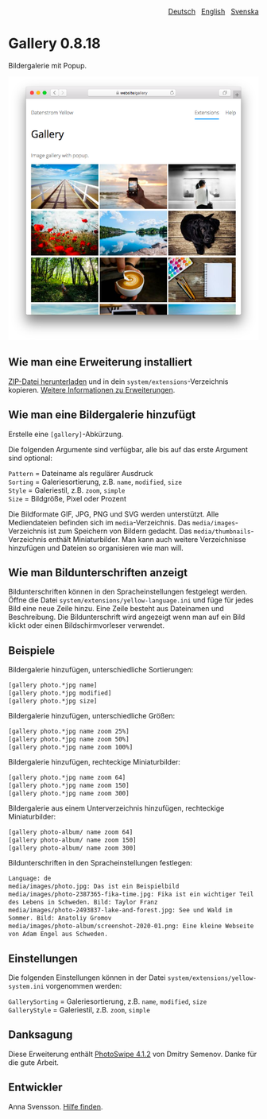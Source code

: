 <p align="right"><a href="README-de.md">Deutsch</a> &nbsp; <a href="README.md">English</a> &nbsp; <a href="README-sv.md">Svenska</a></p>

# Gallery 0.8.18

Bildergalerie mit Popup.

<p align="center"><img src="gallery-screenshot.png?raw=true" alt="Bildschirmfoto"></p>

## Wie man eine Erweiterung installiert

[ZIP-Datei herunterladen](https://github.com/annaesvensson/yellow-gallery/archive/main.zip) und in dein `system/extensions`-Verzeichnis kopieren. [Weitere Informationen zu Erweiterungen](https://github.com/annaesvensson/yellow-update/tree/main/README-de.md).

## Wie man eine Bildergalerie hinzufügt

Erstelle eine `[gallery]`-Abkürzung.

Die folgenden Argumente sind verfügbar, alle bis auf das erste Argument sind optional:

`Pattern` = Dateiname als regulärer Ausdruck  
`Sorting` = Galeriesortierung, z.B. `name`, `modified`, `size`  
`Style` = Galeriestil, z.B. `zoom`, `simple`  
`Size` = Bildgröße, Pixel oder Prozent  

Die Bildformate GIF, JPG, PNG und SVG werden unterstützt. Alle Mediendateien befinden sich im `media`-Verzeichnis. Das `media/images`-Verzeichnis ist zum Speichern von Bildern gedacht. Das `media/thumbnails`-Verzeichnis enthält Miniaturbilder. Man kann auch weitere Verzeichnisse hinzufügen und Dateien so organisieren wie man will.

## Wie man Bildunterschriften anzeigt

Bildunterschriften können in den Spracheinstellungen festgelegt werden. Öffne die Datei `system/extensions/yellow-language.ini` und füge für jedes Bild eine neue Zeile hinzu. Eine Zeile besteht aus Dateinamen und Beschreibung. Die Bildunterschrift wird angezeigt wenn man auf ein Bild klickt oder einen Bildschirmvorleser verwendet.

## Beispiele

Bildergalerie hinzufügen, unterschiedliche Sortierungen:

    [gallery photo.*jpg name]
    [gallery photo.*jpg modified]
    [gallery photo.*jpg size]

Bildergalerie hinzufügen, unterschiedliche Größen:

    [gallery photo.*jpg name zoom 25%]
    [gallery photo.*jpg name zoom 50%]
    [gallery photo.*jpg name zoom 100%]

Bildergalerie hinzufügen, rechteckige Miniaturbilder:

    [gallery photo.*jpg name zoom 64]
    [gallery photo.*jpg name zoom 150]
    [gallery photo.*jpg name zoom 300]

Bildergalerie aus einem Unterverzeichnis hinzufügen, rechteckige Miniaturbilder:

    [gallery photo-album/ name zoom 64]
    [gallery photo-album/ name zoom 150]
    [gallery photo-album/ name zoom 300]

Bildunterschriften in den Spracheinstellungen festlegen:

    Language: de
    media/images/photo.jpg: Das ist ein Beispielbild
    media/images/photo-2387365-fika-time.jpg: Fika ist ein wichtiger Teil des Lebens in Schweden. Bild: Taylor Franz
    media/images/photo-2493837-lake-and-forest.jpg: See und Wald im Sommer. Bild: Anatoliy Gromov
    media/images/photo-album/screenshot-2020-01.png: Eine kleine Webseite von Adam Engel aus Schweden.

## Einstellungen

Die folgenden Einstellungen können in der Datei `system/extensions/yellow-system.ini` vorgenommen werden:

`GallerySorting` = Galeriesortierung, z.B. `name`, `modified`, `size`  
`GalleryStyle` = Galeriestil, z.B. `zoom`, `simple`  

## Danksagung

Diese Erweiterung enthält [PhotoSwipe 4.1.2](https://github.com/dimsemenov/photoswipe) von Dmitry Semenov. Danke für die gute Arbeit.

## Entwickler

Anna Svensson. [Hilfe finden](https://datenstrom.se/de/yellow/help/).
